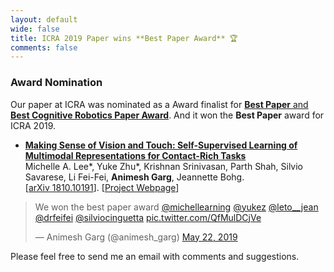 ```yaml
---
layout: default
wide: false
title: ICRA 2019 Paper wins **Best Paper Award** 🏆
comments: false
---
```


### **Award Nomination**

Our paper at ICRA was nominated as a Award finalist for [**Best Paper** and **Best Cognitive Robotics Paper Award**](https://www.icra2019.org/program/awards). And it won the **Best Paper** award for ICRA 2019. 
 
* **[Making Sense of Vision and Touch: Self-Supervised Learning of Multimodal Representations for Contact-Rich Tasks](https://arxiv.org/abs/1810.10191)**  
    Michelle A. Lee\*, Yuke Zhu\*, Krishnan Srinivasan, Parth Shah, Silvio Savarese, Li Fei-Fei, **Animesh Garg**, Jeannette Bohg.  
    \[[arXiv 1810.10191](https://arxiv.org/abs/1810.10191)\]. \[[Project Webpage](https://sites.google.com/view/visionandtouch)\] 


 <blockquote class="twitter-tweet" data-conversation="none" data-lang="en"><p lang="en" dir="ltr">We won the best paper award <a href="https://twitter.com/michellearning?ref_src=twsrc%5Etfw">@michellearning</a> <a href="https://twitter.com/yukez?ref_src=twsrc%5Etfw">@yukez</a> <a href="https://twitter.com/leto__jean?ref_src=twsrc%5Etfw">@leto__jean</a> <a href="https://twitter.com/drfeifei?ref_src=twsrc%5Etfw">@drfeifei</a> <a href="https://twitter.com/silviocinguetta?ref_src=twsrc%5Etfw">@silviocinguetta</a> <a href="https://t.co/QfMulDCjVe">pic.twitter.com/QfMulDCjVe</a></p>&mdash; Animesh Garg (@animesh_garg) <a href="https://twitter.com/animesh_garg/status/1131263955622604801?ref_src=twsrc%5Etfw">May 22, 2019</a></blockquote>
<script async src="https://platform.twitter.com/widgets.js" charset="utf-8"></script>


Please feel free to send me an email with comments and suggestions. 
